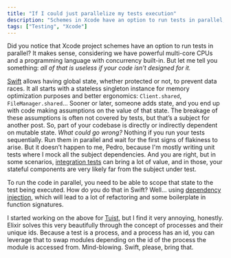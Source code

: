 ```yaml
---
title: "If I could just parallelize my tests execution"
description: "Schemes in Xcode have an option to run tests in parallel, but if your code isn't designed for it, you are in for a world of pain."
tags: ["Testing", "Xcode"]
---
```


Did you notice that Xcode project schemes have an option to run tests in parallel? It makes sense, considering we have powerful multi-core CPUs and a programming language with concurrency built-in. But let me tell you something: *all of that is useless if your code isn't designed for it.*

[Swift](https://developer.apple.com/swift/) allows having global state, whether protected or not, to prevent data races. It all starts with a stateless singleton instance for memory optimization purposes and better ergonomics: `Client.shared`, `FileManager.shared`... Sooner or later, someone adds state, and you end up with code making assumptions on the value of that state. The breakage of these assumptions is often not covered by tests, but that’s a subject for another post. So, part of your codebase is directly or indirectly dependent on mutable state. *What could go wrong?* Nothing if you run your tests sequentially. Run them in parallel and wait for the first signs of flakiness to arise. But it doesn’t happen to me, Pedro, because I'm mostly writing unit tests where I mock all the subject dependencies. And you are right, but in some scenarios, [integration tests](https://en.wikipedia.org/wiki/Integration_testing) can bring a lot of value, and in those, your stateful components are very likely far from the subject under test.

To run the code in parallel, you need to be able to scope that state to the test being executed. How do you do that in Swift? Well... using [dependency injection](https://en.wikipedia.org/wiki/Dependency_injection), which will lead to a lot of refactoring and some boilerplate in function signatures.

I started working on the above for [Tuist](https://tuist.io), but I find it very annoying, honestly. Elixir solves this very beautifully through the concept of processes and their unique ids. Because a test is a process, and a process has an id, you can leverage that to swap modules depending on the id of the process the module is accessed from. Mind-blowing. Swift, please, bring that.
